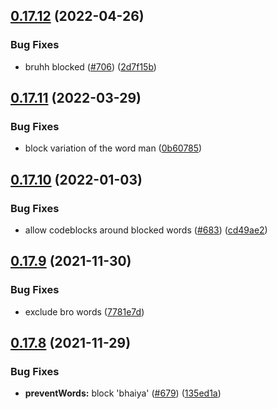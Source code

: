 ## [0.17.12](https://github.com/EddieHubCommunity/EddieBot/compare/v0.17.11...v0.17.12) (2022-04-26)


### Bug Fixes

* bruhh blocked ([#706](https://github.com/EddieHubCommunity/EddieBot/issues/706)) ([2d7f15b](https://github.com/EddieHubCommunity/EddieBot/commit/2d7f15bd94730be83cf84e0420cc53bf96787c32))



## [0.17.11](https://github.com/EddieHubCommunity/EddieBot/compare/v0.17.10...v0.17.11) (2022-03-29)


### Bug Fixes

* block variation of the word man ([0b60785](https://github.com/EddieHubCommunity/EddieBot/commit/0b607853a8ded6defaa9232e978fb158ba6bf059))



## [0.17.10](https://github.com/EddieHubCommunity/EddieBot/compare/v0.17.9...v0.17.10) (2022-01-03)


### Bug Fixes

* allow codeblocks around blocked words ([#683](https://github.com/EddieHubCommunity/EddieBot/issues/683)) ([cd49ae2](https://github.com/EddieHubCommunity/EddieBot/commit/cd49ae28f6b949f4c6d586c1d39369e544e54857))



## [0.17.9](https://github.com/EddieHubCommunity/EddieBot/compare/v0.17.8...v0.17.9) (2021-11-30)


### Bug Fixes

* exclude bro words ([7781e7d](https://github.com/EddieHubCommunity/EddieBot/commit/7781e7d9ae7b2c8a711636e5416c27147ed1889b))



## [0.17.8](https://github.com/EddieHubCommunity/EddieBot/compare/v0.17.7...v0.17.8) (2021-11-29)


### Bug Fixes

* **preventWords:** block 'bhaiya' ([#679](https://github.com/EddieHubCommunity/EddieBot/issues/679)) ([135ed1a](https://github.com/EddieHubCommunity/EddieBot/commit/135ed1aceb797121274a39b1bbdf2e6141669366))



